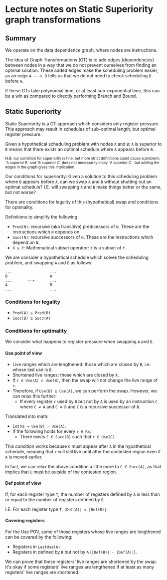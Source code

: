 # Lecture notes on Static Superiority graph transformations

## Summary

We operate on the data dependence graph, where nodes are instructions.

The idea of Graph Transformations (GT) is to add edges (dependencies) between nodes
in a way that we do not prevent ourselves from finding an optimal solution.
These added edges make the scheduling problem easier, as an edge `A ---> B` tells
us that we do not need to check scheduling `B` before `A`.

If these GTs take polynomial time, or at least sub-exponential time, this can be
a win as compared to directly performing Branch and Bound.

## Static Superiority

Static Superiority is a GT approach which considers only register pressure.
This approach may result in schedules of sub-optimal length, but optimal register pressure.

Given a hypothetical scheduling problem with nodes `A` and `B`:
`A` is superior to `B` means that there exists an optimal schedule where `A` appears before `B`.

<sub>
N.B. our condition for superiority is fine, but more strict definitions could cause a problem:
`A superior B` and `B superior C` does not necessarily imply `A superior C`,
but adding the edges in the graph gives this implication.
</sub>

Our conditions for superiority:
Given a solution to this scheduling problem where `B` appears before `A`,
can we swap `A` and `B` without shutting out an optimal schedule? I.E. will swapping `A` and `B`
make things better or the same, but not worse?

There are conditions for legality of this (hypothetical) swap and conditions for optimality.

Definitions to simplify the following:

 - `Pred(N)`: recursive (aka transitive) predicessors of `N`. These are the instructions which `N` depends on.
 - `Succ(N)`: recursive successors of `N`. These are the instructions which depend on `N`.
 - `X ⊆ Y`: Mathematical subset operator: `X` is a subset of `Y`.

We are consider a hypothetical schedule which solves the scheduling problem, and swapping `A` and `B` as follows:

```
...                 ...
B                   A
...       -->       ...
A                   B
...                 ...
```

### Conditions for legality

 - `Pred(A) ⊆ Pred(B)`
 - `Succ(B) ⊆ Succ(A)`

### Conditions for optimality

We consider what happens to register pressure when swapping `A` and `B`.

#### Use point of view

 - Live ranges which are lengthened: those which are closed by `B`, i.e. whose last use is `B`.
 - Shortened live ranges: those which are closed by `A`.
 - If `r ∈ Use(A) ∩ Use(B)`, then the swap will not change the live range of `r`.
 - Therefore, if `Use(B) ⊆ Use(A)`, we can perform the swap. However, we can relax this further:
   - If every register `r` used by `B` but not by `A` is used by an instruction `C` where
     `C ≠ A` and `C ≠ B` and `C` is a recursive successor of `B`.

Translated into math:
 - Let `Rs = Use(B) - Use(A)`.
 - If the following holds for every `r ∈ Rs`:
   - There exists `C ∈ Succ(B)` such that `r ∈ Use(C)`

This condition works because `C` must appear after `A` in the hypothetical schedule,
meaning that `r` will still live until after the contested region even if `A` is moved earlier.

In fact, we can relax the above condition a little more to `C ∈ Succ(A)`,
as that implies that `C` must be outside of the contested region.

#### Def point of view

If, for each register type `T`, the number of registers defined by `A` is less than or equal to the number of registers defined by `B`.

I.E. For each register type `T`, `|Def(A)| ≤ |Def(B)|`.

#### Covering registers

For the Use POV, some of those registers whose live ranges are lengthened can be covered by the following:

 - Registers in `LastUse(A)`
 - Registers in defined by `B` but not by `A` (`|Def(B)| - |Def(A)|`).

We can prove that these registers' live ranges are shortened by the swap.
It's okay if some registers' live ranges are lengthened if at least as many registers' live ranges are
shortened.
